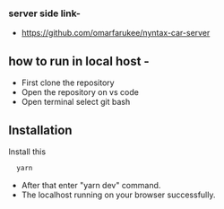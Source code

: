 ### server side link- 
- https://github.com/omarfarukee/nyntax-car-server
## how to run in local host -

- First clone the repository 
- Open the repository on vs code 
- Open terminal select git bash
  
## Installation
Install this 
```bash
  yarn
```
- After that enter "yarn dev" command.
- The localhost running on your browser successfully.
